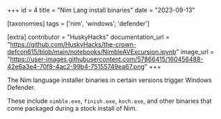 +++
id = 4
title = "Nim Lang install binaries"
date = "2023-09-13"

[taxonomies]
tags = ['nim', 'windows', 'defender']

[extra]
contributor = "HuskyHacks"
documentation_url = "https://github.com/HuskyHacks/the-crown-defcon615/blob/main/notebooks/NimbleAVExcursion.ipynb"
image_url = "https://user-images.githubusercontent.com/57866415/160456488-42e6a3e4-70f8-4ac2-99b4-75155749ea67.png"
+++
   
The Nim language installer binaries in certain versions trigger Windows Defender. 

<!-- more -->

These include `nimble.exe`, `finish.exe`, `koch.exe`, and other binaries that come packaged during a stock install of Nim. 
